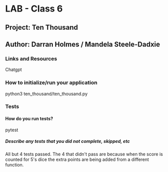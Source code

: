 # LAB - Class 6

## Project: Ten Thousand

## Author: Darran Holmes / Mandela Steele-Dadxie

### Links and Resources

Chatgpt

### How to initialize/run your application

python3 ten_thousand/ten_thousand.py 


### Tests

#### How do you run tests?

pytest

##### Describe any tests that you did not complete, skipped, etc

All but 4 tests passed. The 4 that didn't pass are because when the score is counted for 5's dice the extra points are being added from a different function.